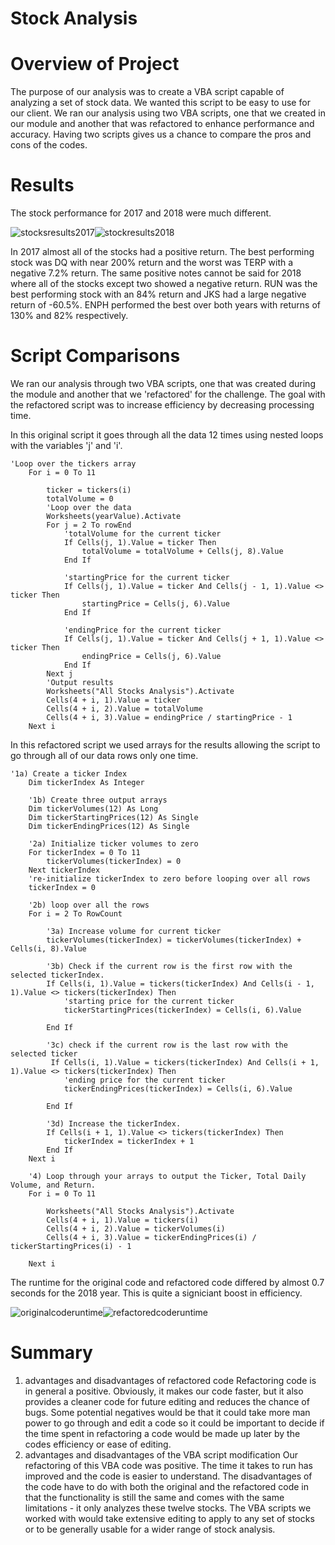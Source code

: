 # Stock Analysis

# Overview of Project
The purpose of our analysis was to create a VBA script capable of analyzing a set of stock data. We wanted this script to be easy to use for our client. We ran our analysis using two VBA scripts, one that we created in our module and another that was refactored to enhance performance and accuracy. Having two scripts gives us a chance to compare the pros and cons of the codes.

# Results
The stock performance for 2017 and 2018 were much different. 

![stocksresults2017](https://user-images.githubusercontent.com/82848585/131198623-06b1dc05-4165-4ffd-8905-c7680d2240c2.png)![stockresults2018](https://user-images.githubusercontent.com/82848585/131198633-200a6683-352e-44f5-bd39-b800b8733bad.png)


In 2017 almost all of the stocks had a positive return. The best performing stock was DQ with near 200% return and the worst was TERP with a negative 7.2% return. The same positive notes cannot be said for 2018 where all of the stocks except two showed a negative return. RUN was the best performing stock with an 84% return and JKS had a large negative return of -60.5%. ENPH performed the best over both years with returns of 130% and 82% respectively. 

# Script Comparisons
We ran our analysis through two VBA scripts, one that was created during the module and another that we 'refactored' for the challenge. The goal with the refactored script was to increase efficiency by decreasing processing time.


In this original script it goes through all the data 12 times using nested loops with the variables 'j' and 'i'. 
```
'Loop over the tickers array
    For i = 0 To 11
    
        ticker = tickers(i)
        totalVolume = 0
        'Loop over the data
        Worksheets(yearValue).Activate
        For j = 2 To rowEnd
            'totalVolume for the current ticker
            If Cells(j, 1).Value = ticker Then
                totalVolume = totalVolume + Cells(j, 8).Value
            End If
            
            'startingPrice for the current ticker
            If Cells(j, 1).Value = ticker And Cells(j - 1, 1).Value <> ticker Then
                startingPrice = Cells(j, 6).Value
            End If
            
            'endingPrice for the current ticker
            If Cells(j, 1).Value = ticker And Cells(j + 1, 1).Value <> ticker Then
                endingPrice = Cells(j, 6).Value
            End If
        Next j
        'Output results
        Worksheets("All Stocks Analysis").Activate
        Cells(4 + i, 1).Value = ticker
        Cells(4 + i, 2).Value = totalVolume
        Cells(4 + i, 3).Value = endingPrice / startingPrice - 1
    Next i
```

In this refactored script we used arrays for the results allowing the script to go through all of our data rows only one time. 
```
'1a) Create a ticker Index
    Dim tickerIndex As Integer

    '1b) Create three output arrays
    Dim tickerVolumes(12) As Long
    Dim tickerStartingPrices(12) As Single
    Dim tickerEndingPrices(12) As Single
    
    '2a) Initialize ticker volumes to zero
    For tickerIndex = 0 To 11
        tickerVolumes(tickerIndex) = 0
    Next tickerIndex
    're-initialize tickerIndex to zero before looping over all rows
    tickerIndex = 0
        
    '2b) loop over all the rows
    For i = 2 To RowCount
         
        '3a) Increase volume for current ticker
        tickerVolumes(tickerIndex) = tickerVolumes(tickerIndex) + Cells(i, 8).Value
        
        '3b) Check if the current row is the first row with the selected tickerIndex.
        If Cells(i, 1).Value = tickers(tickerIndex) And Cells(i - 1, 1).Value <> tickers(tickerIndex) Then
            'starting price for the current ticker
            tickerStartingPrices(tickerIndex) = Cells(i, 6).Value
        
        End If
        
        '3c) check if the current row is the last row with the selected ticker
         If Cells(i, 1).Value = tickers(tickerIndex) And Cells(i + 1, 1).Value <> tickers(tickerIndex) Then
            'ending price for the current ticker
            tickerEndingPrices(tickerIndex) = Cells(i, 6).Value
                
        End If
        
        '3d) Increase the tickerIndex.
        If Cells(i + 1, 1).Value <> tickers(tickerIndex) Then
            tickerIndex = tickerIndex + 1
        End If
    Next i
    
    '4) Loop through your arrays to output the Ticker, Total Daily Volume, and Return.
    For i = 0 To 11
        
        Worksheets("All Stocks Analysis").Activate
        Cells(4 + i, 1).Value = tickers(i)
        Cells(4 + i, 2).Value = tickerVolumes(i)
        Cells(4 + i, 3).Value = tickerEndingPrices(i) / tickerStartingPrices(i) - 1
        
    Next i
```
The runtime for the original code and refactored code differed by almost 0.7 seconds for the 2018 year. This is quite a signiciant boost in efficiency. 

![originalcoderuntime](https://user-images.githubusercontent.com/82848585/131199329-b638b1b3-4ff8-42c4-91d8-9a1ad5e3eaa9.png)![refactoredcoderuntime](https://user-images.githubusercontent.com/82848585/131199333-0c766353-4886-438e-8d18-860fc51cc550.png)

# Summary
1. advantages and disadvantages of refactored code
Refactoring code is in general a positive. Obviously, it makes our code faster, but it also provides a cleaner code for future editing and reduces the chance of bugs. Some potential negatives would be that it could take more man power to go through and edit a code so it could be important to decide if the time spent in refactoring a code would be made up later by the codes efficiency or ease of editing. 
2. advantages and disadvantages of the VBA script modification
Our refactoring of this VBA code was positive. The time it takes to run has improved and the code is easier to understand. The disadvantages of the code have to do with both the original and the refactored code in that the functionality is still the same and comes with the same limitations - it only analyzes these twelve stocks. The VBA scripts we worked with would take extensive editing to apply to any set of stocks or to be generally usable for a wider range of stock analysis.
